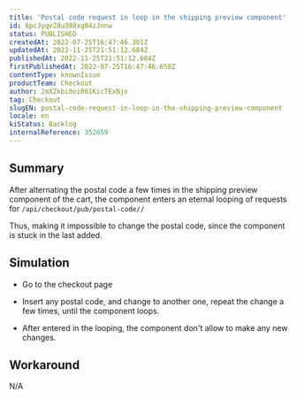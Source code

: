 ```yaml
---
title: 'Postal code request in loop in the shipping preview component'
id: 6pcJyqvZ8u388xg04zJnnw
status: PUBLISHED
createdAt: 2022-07-25T16:47:46.301Z
updatedAt: 2022-11-25T21:51:12.684Z
publishedAt: 2022-11-25T21:51:12.684Z
firstPublishedAt: 2022-07-25T16:47:46.650Z
contentType: knownIssue
productTeam: Checkout
author: 2mXZkbi0oi061KicTExNjo
tag: Checkout
slugEN: postal-code-request-in-loop-in-the-shipping-preview-component
locale: en
kiStatus: Backlog
internalReference: 352659
---
```


## Summary


After alternating the postal code a few times in the shipping preview component of the cart, the component enters an eternal looping of requests for `/api/checkout/pub/postal-code//`

Thus, making it impossible to change the postal code, since the component is stuck in the last added.



## Simulation


- Go to the checkout page

- Insert any postal code, and change to another one, repeat the change a few times, until the component loops.

- After entered in the looping, the component don't allow to make any new changes.
​​​


## Workaround


N/A

